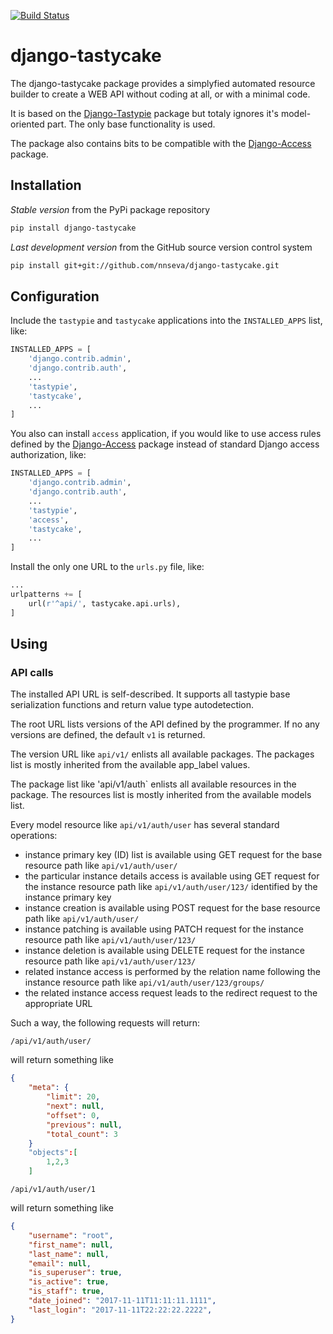 [![Build Status](https://travis-ci.org/nnseva/django-tastycake.svg?branch=master)](https://travis-ci.org/nnseva/django-tastycake)

# django-tastycake

The django-tastycake package provides a simplyfied automated resource builder to create
a WEB API without coding at all, or with a minimal code.

It is based on the [Django-Tastypie](https://django-tastypie.readthedocs.io/en/latest/) package
but totaly ignores it's model-oriented part. The only base functionality is used.

The package also contains bits to be compatible with the [Django-Access](https://github.com/nnseva/django-access) package.

## Installation

*Stable version* from the PyPi package repository
```bash
pip install django-tastycake
```

*Last development version* from the GitHub source version control system
```bash
pip install git+git://github.com/nnseva/django-tastycake.git
```

## Configuration

Include the `tastypie` and `tastycake` applications into the `INSTALLED_APPS` list, like:

```python
INSTALLED_APPS = [
    'django.contrib.admin',
    'django.contrib.auth',
    ...
    'tastypie',
    'tastycake',
    ...
]
```

You also can install `access` application, if you would like to use access rules
defined by the [Django-Access](https://github.com/nnseva/django-access) package
instead of standard Django access authorization, like:

```python
INSTALLED_APPS = [
    'django.contrib.admin',
    'django.contrib.auth',
    ...
    'tastypie',
    'access',
    'tastycake',
    ...
]
```

Install the only one URL to the `urls.py` file, like:

```python
...
urlpatterns += [
    url(r'^api/', tastycake.api.urls),
]
```

## Using

### API calls

The installed API URL is self-described. It supports all tastypie base serialization functions and return value type autodetection.

The root URL lists versions of the API defined by the programmer. If no any versions are defined, the default `v1` is returned.

The version URL like `api/v1/` enlists all available packages. The packages list is mostly inherited from the available app_label values.

The package list like 'api/v1/auth` enlists all available resources in the package. The resources list is mostly inherited from the available models list.

Every model resource like `api/v1/auth/user` has several standard operations:

- instance primary key (ID) list is available using GET request for the base resource path like `api/v1/auth/user/`
- the particular instance details access is available using GET request for the instance resource path like `api/v1/auth/user/123/` identified by the instance primary key
- instance creation is available using POST request for the base resource path like `api/v1/auth/user/`
- instance patching is available using PATCH request for the instance resource path like `api/v1/auth/user/123/`
- instance deletion is available using DELETE request for the instance resource path like `api/v1/auth/user/123/`
- related instance access is performed by the relation name following the instance resource path like `api/v1/auth/user/123/groups/`
- the related instance access request leads to the redirect request to the appropriate URL

Such a way, the following requests will return:

```url
/api/v1/auth/user/
```

will return something like

```JSON
{
    "meta": {
        "limit": 20,
        "next": null,
        "offset": 0,
        "previous": null,
        "total_count": 3
    }
    "objects":[
        1,2,3
    ]
```

```url
/api/v1/auth/user/1
```

will return something like

```JSON
{
    "username": "root",
    "first_name": null,
    "last_name": null,
    "email": null,
    "is_superuser": true,
    "is_active": true,
    "is_staff": true,
    "date_joined": "2017-11-11T11:11:11.1111",
    "last_login": "2017-11-11T22:22:22.2222",
}
```
